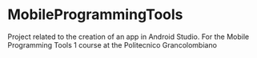 # MobileProgrammingTools
Project related to the creation of an app in Android Studio. For the Mobile Programming Tools 1 course at the Politecnico Grancolombiano
